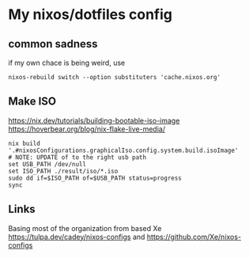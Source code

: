 # My nixos/dotfiles config

## common sadness

if my own chace is being weird, use

```shell
nixos-rebuild switch --option substituters 'cache.nixos.org'
```

## Make ISO

https://nix.dev/tutorials/building-bootable-iso-image
https://hoverbear.org/blog/nix-flake-live-media/

```fish
nix build '.#nixosConfigurations.graphicalIso.config.system.build.isoImage'
# NOTE: UPDATE of to the right usb path
set USB_PATH /dev/null
set ISO_PATH ./result/iso/*.iso
sudo dd if=$ISO_PATH of=$USB_PATH status=progress
sync
```

## Links

Basing most of the organization from based Xe https://tulpa.dev/cadey/nixos-configs and https://github.com/Xe/nixos-configs
